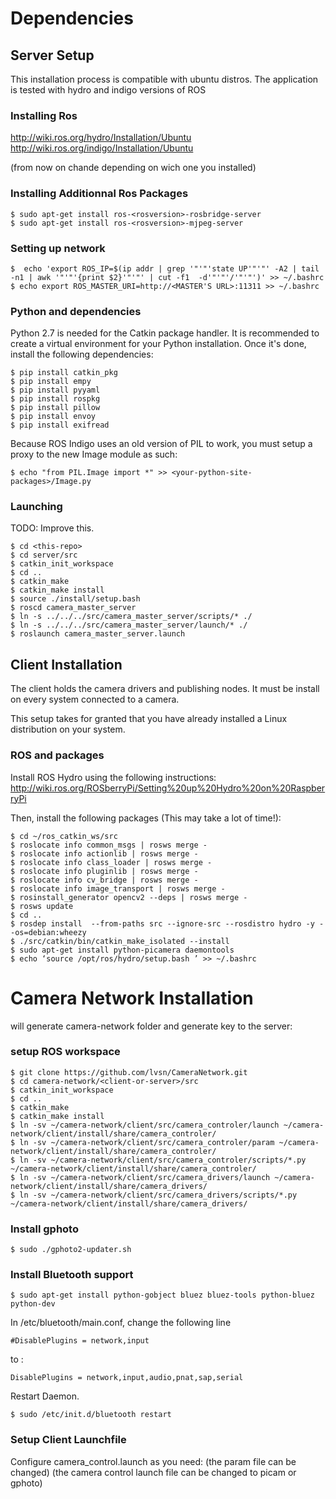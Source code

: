 # Dependencies #

## Server Setup ##
This installation process is compatible with ubuntu distros.
The application is tested with hydro and indigo versions of ROS

### Installing Ros ###
http://wiki.ros.org/hydro/Installation/Ubuntu   
http://wiki.ros.org/indigo/Installation/Ubuntu

(from now on chande <rosversion> depending on wich one you installed)

### Installing Additionnal Ros Packages ###
```
$ sudo apt-get install ros-<rosversion>-rosbridge-server
$ sudo apt-get install ros-<rosversion>-mjpeg-server
```
### Setting up network ###
```
$  echo 'export ROS_IP=$(ip addr | grep '"'"'state UP'"'"' -A2 | tail -n1 | awk '"'"'{print $2}'"'"' | cut -f1  -d'"'"'/'"'"')' >> ~/.bashrc
$ echo export ROS_MASTER_URI=http://<MASTER'S URL>:11311 >> ~/.bashrc
```

### Python and dependencies ###

Python 2.7 is needed for the Catkin package handler. It is recommended to create a virtual environment for your Python installation. Once it's done, install the following dependencies:
```
$ pip install catkin_pkg
$ pip install empy
$ pip install pyyaml
$ pip install rospkg
$ pip install pillow
$ pip install envoy
$ pip install exifread
```

Because ROS Indigo uses an old version of PIL to work, you must setup a proxy to the new Image module as such:
```
$ echo "from PIL.Image import *" >> <your-python-site-packages>/Image.py
```

### Launching ###

TODO: Improve this.

```
$ cd <this-repo>
$ cd server/src
$ catkin_init_workspace
$ cd ..
$ catkin_make
$ catkin_make install
$ source ./install/setup.bash
$ roscd camera_master_server
$ ln -s ../../../src/camera_master_server/scripts/* ./
$ ln -s ../../../src/camera_master_server/launch/* ./
$ roslaunch camera_master_server.launch
```

## Client Installation ##
The client holds the camera drivers and publishing nodes. It must be install on every system connected to a camera.

This setup takes for granted that you have already installed a Linux distribution on your system.

### ROS and packages ###
Install ROS Hydro using the following instructions: http://wiki.ros.org/ROSberryPi/Setting%20up%20Hydro%20on%20RaspberryPi

Then, install the following packages (This may take a lot of time!):
```
$ cd ~/ros_catkin_ws/src
$ roslocate info common_msgs | rosws merge -
$ roslocate info actionlib | rosws merge -
$ roslocate info class_loader | rosws merge -
$ roslocate info pluginlib | rosws merge -
$ roslocate info cv_bridge | rosws merge -
$ roslocate info image_transport | rosws merge -
$ rosinstall_generator opencv2 --deps | rosws merge -
$ rosws update
$ cd ..
$ rosdep install  --from-paths src --ignore-src --rosdistro hydro -y --os=debian:wheezy
$ ./src/catkin/bin/catkin_make_isolated --install
$ sudo apt-get install python-picamera daemontools
$ echo ‘source /opt/ros/hydro/setup.bash ’ >> ~/.bashrc
```

# Camera Network Installation #

will generate camera-network folder and generate key to the server:

### setup ROS workspace ###
```
$ git clone https://github.com/lvsn/CameraNetwork.git
$ cd camera-network/<client-or-server>/src
$ catkin_init_workspace
$ cd ..
$ catkin_make
$ catkin_make install
$ ln -sv ~/camera-network/client/src/camera_controler/launch ~/camera-network/client/install/share/camera_controler/
$ ln -sv ~/camera-network/client/src/camera_controler/param ~/camera-network/client/install/share/camera_controler/
$ ln -sv ~/camera-network/client/src/camera_controler/scripts/*.py ~/camera-network/client/install/share/camera_controler/
$ ln -sv ~/camera-network/client/src/camera_drivers/launch ~/camera-network/client/install/share/camera_drivers/
$ ln -sv ~/camera-network/client/src/camera_drivers/scripts/*.py ~/camera-network/client/install/share/camera_drivers/
```

### Install gphoto ###
```
$ sudo ./gphoto2-updater.sh
```

### Install Bluetooth support ###
```
$ sudo apt-get install python-gobject bluez bluez-tools python-bluez python-dev
```
In  /etc/bluetooth/main.conf, change the following line
```
#DisablePlugins = network,input
```
to :
```
DisablePlugins = network,input,audio,pnat,sap,serial
```
Restart Daemon.
```
$ sudo /etc/init.d/bluetooth restart
```

### Setup Client Launchfile ###

Configure camera_control.launch as you need:
(the param file can be changed)
(the camera control launch file can be changed to picam or gphoto)
